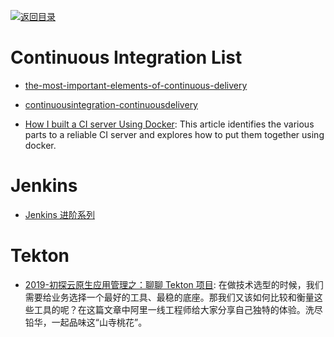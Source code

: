[![返回目录](https://user-images.githubusercontent.com/5803001/38079637-ff0abcf0-3371-11e8-9b76-ad651620afc7.jpg)](https://github.com/wx-chevalier/Awesome-Lists)

# Continuous Integration List

- [the-most-important-elements-of-continuous-delivery](https://dzone.com/articles/the-most-important-elements-of-continuous-delivery)

- [continuousintegration-continuousdelivery](http://blog.nwcadence.com/continuousintegration-continuousdelivery/)

- [How I built a CI server Using Docker](https://codeburst.io/sicuro-ci-2f40ba138233): This article identifies the various parts to a reliable CI server and explores how to put them together using docker.

# Jenkins

- [Jenkins 进阶系列](http://blog.csdn.net/wangmuming/article/category/2167947)

# Tekton 

- [2019-初探云原生应用管理之：聊聊 Tekton 项目](https://mp.weixin.qq.com/s/_UPp9xrRxcey9ZoQt30I5g): 在做技术选型的时候，我们需要给业务选择一个最好的工具、最稳的底座。那我们又该如何比较和衡量这些工具的呢？在这篇文章中阿里一线工程师给大家分享自己独特的体验。洗尽铅华，一起品味这“山寺桃花”。